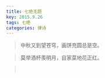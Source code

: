 ```yaml
---
title: 七绝无题
key: 2015.9.26
tags: 七绝
categories: 律诗
---
```


<blockquote class="blockquote-center">中秋又到望苍穹，画饼充圆总是空。
</blockquote>
<blockquote class="blockquote-center">莫举酒杯羨明月，自家菜地花正红。
</blockquote>
<blockquote class="blockquote-center"></br>
</blockquote>

